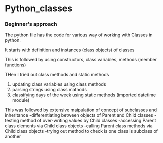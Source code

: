 # Python_classes
### Beginner's approach

The python file has the code for various way of working with Classes in python.

It starts with definition and instances (class objects) of classes

This is followed by using constructors, class variables, methods (member functions)

THen I tried out class methods and static methods
1. updating class variables using class methods
2. parsing strings using class mathods
3. classifying days of the week using static methods (imported datetime module)

This was followed by extensive maipulation of concept of subclasses and inheritance
-differentiating between objects of Parent and Child classes
-testing method of over-writing values by Child classes
-accessing Parent class elements via Child class objects
-calling Parent class methods via Child class objects
-trying out method to check is one class is subclass of another
